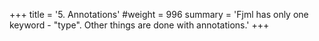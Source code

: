 +++
title = '5. Annotations'
#weight = 996
summary = 'Fjml has only one keyword - "type". Other things are done with annotations.'
+++